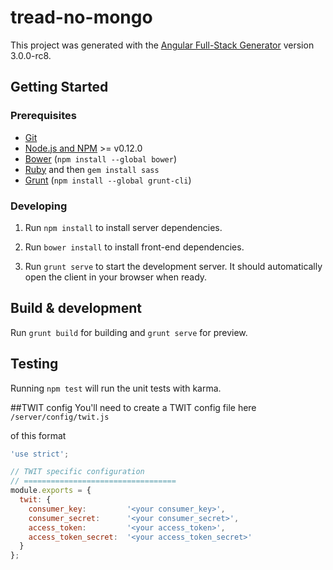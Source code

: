 # tread-no-mongo

This project was generated with the [Angular Full-Stack Generator](https://github.com/DaftMonk/generator-angular-fullstack) version 3.0.0-rc8.

## Getting Started

### Prerequisites

- [Git](https://git-scm.com/)
- [Node.js and NPM](nodejs.org) >= v0.12.0
- [Bower](bower.io) (`npm install --global bower`)
- [Ruby](https://www.ruby-lang.org) and then `gem install sass`
- [Grunt](http://gruntjs.com/) (`npm install --global grunt-cli`)

### Developing

1. Run `npm install` to install server dependencies.

2. Run `bower install` to install front-end dependencies.

3. Run `grunt serve` to start the development server. It should automatically open the client in your browser when ready.

## Build & development

Run `grunt build` for building and `grunt serve` for preview.

## Testing

Running `npm test` will run the unit tests with karma.


##TWIT config 
You'll need to create a TWIT config file here `/server/config/twit.js`

of this format

```javascript
'use strict';

// TWIT specific configuration
// ==================================
module.exports = {
  twit: {
    consumer_key:         '<your consumer_key>',
    consumer_secret:      '<your consumer_secret>',
    access_token:         '<your access_token>',
    access_token_secret:  '<your access_token_secret>'
  }
};
```
